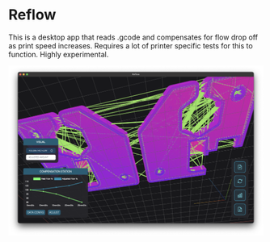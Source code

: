 # Reflow

This is a desktop app that reads .gcode and compensates for flow drop off as print speed increases.
Requires a lot of printer specific tests for this to function. Highly experimental.

![App photo](github/example.png)